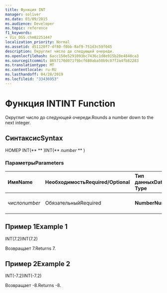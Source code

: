 ```yaml
---
title: Функция INT
manager: soliver
ms.date: 03/09/2015
ms.audience: Developer
ms.topic: reference
f1_keywords:
- Vis_DSS.chm82251447
localization_priority: Normal
ms.assetid: d51120f7-df80-f0bb-8af9-751d3c59f045
description: Округлит число до следующей очереди.
ms.openlocfilehash: 6acc150e5291093bc7436c1d8e915b28e4840ca3
ms.sourcegitcommit: 8657170d071f9bcf680aba50b9c07f2a4fb82283
ms.translationtype: MT
ms.contentlocale: ru-RU
ms.lasthandoff: 04/28/2019
ms.locfileid: "33436953"
---
```

# <a name="int-function"></a><span data-ttu-id="0938c-103">Функция INT</span><span class="sxs-lookup"><span data-stu-id="0938c-103">INT Function</span></span>

<span data-ttu-id="0938c-104">Округлит число до следующей очереди.</span><span class="sxs-lookup"><span data-stu-id="0938c-104">Rounds a number down to the next integer.</span></span>
  
## <a name="syntax"></a><span data-ttu-id="0938c-105">Синтаксис</span><span class="sxs-lookup"><span data-stu-id="0938c-105">Syntax</span></span>

<span data-ttu-id="0938c-106">НОМЕР INT(\*\*  \*\* )</span><span class="sxs-lookup"><span data-stu-id="0938c-106">INT(\*\* *number* \*\* )</span></span> 
  
### <a name="parameters"></a><span data-ttu-id="0938c-107">Параметры</span><span class="sxs-lookup"><span data-stu-id="0938c-107">Parameters</span></span>

|<span data-ttu-id="0938c-108">**Имя**</span><span class="sxs-lookup"><span data-stu-id="0938c-108">**Name**</span></span>|<span data-ttu-id="0938c-109">**Необходимость**</span><span class="sxs-lookup"><span data-stu-id="0938c-109">**Required/Optional**</span></span>|<span data-ttu-id="0938c-110">**Тип данных**</span><span class="sxs-lookup"><span data-stu-id="0938c-110">**Data Type**</span></span>|<span data-ttu-id="0938c-111">**Описание**</span><span class="sxs-lookup"><span data-stu-id="0938c-111">**Description**</span></span>|
|:-----|:-----|:-----|:-----|
| <span data-ttu-id="0938c-112">_число_</span><span class="sxs-lookup"><span data-stu-id="0938c-112">_number_</span></span> <br/> |<span data-ttu-id="0938c-113">Обязательный</span><span class="sxs-lookup"><span data-stu-id="0938c-113">Required</span></span>  <br/> |<span data-ttu-id="0938c-114">**Number**</span><span class="sxs-lookup"><span data-stu-id="0938c-114">**Number**</span></span> <br/> |<span data-ttu-id="0938c-115">Число округлим.</span><span class="sxs-lookup"><span data-stu-id="0938c-115">The number to round down.</span></span>  <br/> |
   
## <a name="example-1"></a><span data-ttu-id="0938c-116">Пример 1</span><span class="sxs-lookup"><span data-stu-id="0938c-116">Example 1</span></span>

<span data-ttu-id="0938c-117">INT(7.2)</span><span class="sxs-lookup"><span data-stu-id="0938c-117">INT(7.2)</span></span>
  
<span data-ttu-id="0938c-118">Возвращает 7.</span><span class="sxs-lookup"><span data-stu-id="0938c-118">Returns 7.</span></span>
  
## <a name="example-2"></a><span data-ttu-id="0938c-119">Пример 2</span><span class="sxs-lookup"><span data-stu-id="0938c-119">Example 2</span></span>

<span data-ttu-id="0938c-120">INT(-7.2)</span><span class="sxs-lookup"><span data-stu-id="0938c-120">INT(-7.2)</span></span>
  
<span data-ttu-id="0938c-121">Возвращает -8.</span><span class="sxs-lookup"><span data-stu-id="0938c-121">Returns -8.</span></span>
  

